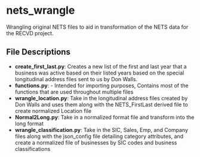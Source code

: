 # nets_wrangle
Wrangling original NETS files to aid in transformation of the NETS data for the RECVD project.

## File Descriptions  

- **create_first_last.py**: Creates a new list of the first and last year that a business was active based on their listed years based on the special longitudinal address files sent to us by Don Walls.
- **functions.py**: - Intended for importing purposes, Contains most of the functions that are used throughout multiple files
- **wrangle_location.py**:  Take in the longitudinal address files created by Don Walls and uses them along with the NETS_FirstLast derived file to create normalized Location file
- **Normal2Long.py**:  Take in a normalized format file and transform into the long format 
- **wrangle_classification.py**: Take in the SIC, Sales, Emp, and Company files along with the json_config file detailing category attributes, and create a normalized file of businesses by SIC codes and business classifications